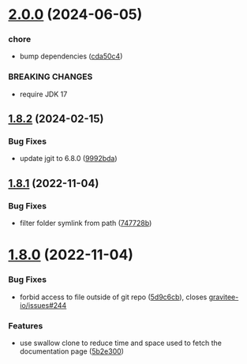 # [2.0.0](https://github.com/gravitee-io/gravitee-fetcher-git/compare/1.8.2...2.0.0) (2024-06-05)


### chore

* bump dependencies ([cda50c4](https://github.com/gravitee-io/gravitee-fetcher-git/commit/cda50c4427be5bc48198c0e88a47ce56ff819d48))


### BREAKING CHANGES

* require JDK 17

## [1.8.2](https://github.com/gravitee-io/gravitee-fetcher-git/compare/1.8.1...1.8.2) (2024-02-15)


### Bug Fixes

* update jgit to 6.8.0 ([9992bda](https://github.com/gravitee-io/gravitee-fetcher-git/commit/9992bdadd671e7b2bad4e836896d1e9871aca08a))

## [1.8.1](https://github.com/gravitee-io/gravitee-fetcher-git/compare/1.8.0...1.8.1) (2022-11-04)


### Bug Fixes

* filter folder symlink from path ([747728b](https://github.com/gravitee-io/gravitee-fetcher-git/commit/747728bd29a2039c0745634c3b51aec4bf939b90))

# [1.8.0](https://github.com/gravitee-io/gravitee-fetcher-git/compare/1.7.0...1.8.0) (2022-11-04)


### Bug Fixes

* forbid access to file outside of git repo ([5d9c6cb](https://github.com/gravitee-io/gravitee-fetcher-git/commit/5d9c6cbfd856ce0d391a3f8a0dee2dddc2e8e674)), closes [gravitee-io/issues#244](https://github.com/gravitee-io/issues/issues/244)


### Features

* use swallow clone to reduce time and space used to fetch the documentation page ([5b2e300](https://github.com/gravitee-io/gravitee-fetcher-git/commit/5b2e30084cd78c3d1f1baaa78406d7efa1870c14))
